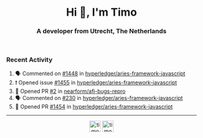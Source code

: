 <h1 align="center">Hi 👋, I'm Timo</h1>
<h3 align="center">A developer from Utrecht, The Netherlands</h3>
<br/>
<!-- https://github.com/rahuldkjain/github-profile-readme-generator --!>

<!--  <p align="left"><img src="https://github-readme-stats.vercel.app/api?username=timoglastra&show_icons=true&count_private=true&" alt="timoglastra" /></p> --!>

<!--
Github language stats
<p align="left"><img src="https://github-readme-stats.vercel.app/api/top-langs/?username=timoglastra&layout=compact" alt="timoglastra" /><p>
-->

<!-- Codestats language stats -->
<!-- <p align="left"><img src="https://codestats-readme.vercel.app/api/top-langs/?username=timoglastra&layout=compact&language_count=12" alt="timoglastra" /><p>    --!>
  
<h3>Recent Activity</h3>

<!--START_SECTION:activity-->
1. 🗣 Commented on [#1448](https://github.com/hyperledger/aries-framework-javascript/issues/1448) in [hyperledger/aries-framework-javascript](https://github.com/hyperledger/aries-framework-javascript)
2. ❗️ Opened issue [#1455](https://github.com/hyperledger/aries-framework-javascript/issues/1455) in [hyperledger/aries-framework-javascript](https://github.com/hyperledger/aries-framework-javascript)
3. 💪 Opened PR [#2](https://github.com/nearform/afj-bugs-repro/pull/2) in [nearform/afj-bugs-repro](https://github.com/nearform/afj-bugs-repro)
4. 🗣 Commented on [#230](https://github.com/hyperledger/aries-framework-javascript/issues/230) in [hyperledger/aries-framework-javascript](https://github.com/hyperledger/aries-framework-javascript)
5. 💪 Opened PR [#1454](https://github.com/hyperledger/aries-framework-javascript/pull/1454) in [hyperledger/aries-framework-javascript](https://github.com/hyperledger/aries-framework-javascript)
<!--END_SECTION:activity-->

---

<p align="center">
<a href="https://twitter.com/timoglastra" target="blank"><img align="center" src="https://cdn.jsdelivr.net/npm/simple-icons@3.0.1/icons/twitter.svg" alt="timoglastra" height="30" width="30" /></a>
<a href="https://linkedin.com/in/timoglastra" target="blank"><img align="center" src="https://cdn.jsdelivr.net/npm/simple-icons@3.0.1/icons/linkedin.svg" alt="timoglastra" height="30" width="30" /></a>
</p>



